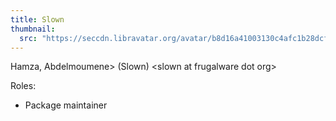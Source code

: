 ```yaml
---
title: Slown
thumbnail:
  src: "https://seccdn.libravatar.org/avatar/b8d16a41003130c4afc1b28dcfeb1ac5"
---
```


Hamza, Abdelmoumene> (Slown) &lt;slown at frugalware dot org&gt;

Roles:
* Package maintainer